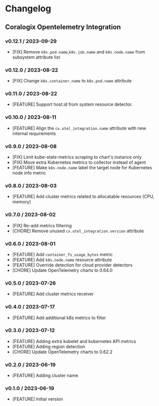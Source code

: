 # Changelog

## Coralogix Opentelemetry Integration

### v0.12.1 / 2023-09-29

* [FIX] Remove `k8s.pod.name`,`k8s.job.name` and `k8s.node.name` from subsystem attribute list

### v0.12.0 / 2023-08-22
* [FIX] Change `k8s.container.name` to `k8s.pod.name` attribute

### v0.11.0 / 2023-08-22
* [FEATURE] Support host.id from system resource detector.

### v0.10.0 / 2023-08-11
* [FEATURE] Align the `cx.otel_integration.name` attribute with new internal requirements

### v0.9.0 / 2023-08-08
* [FIX] Limit kube-state-metrics scraping to chart's instance only
* [FIX] Move extra Kubernetes metrics to collector instead of agent
* [FEATURE] Make `k8s.node.name` label the target node for Kubernetes node info metric

### v0.8.0 / 2023-08-03
* [FEATURE] Add cluster metrics related to allocatable resources (CPU, memory)

### v0.7.0 / 2023-08-02
* [FIX] Re-add metrics filtering
* [CHORE] Remove unused `cx.otel_integration.version` attribute

### v0.6.0 / 2023-08-01
* [FEATURE] Add `container_fs_usage_bytes` metric
* [FEATURE] Add `k8s.node.name` resource attribute
* [FEATURE] Override detection for cloud provider detectors
* [CHORE] Update OpenTelemetry charts to 0.64.0

### v0.5.0 / 2023-07-26
* [FEATURE] Add cluster metrics receiver

### v0.4.0 / 2023-07-17
* [FEATURE] Add additional k8s metrics to filter

### v0.3.0 / 2023-07-12
* [FEATURE] Adding extra kubelet and kubernetes API metrics
* [FEATURE] Adding region detection
* [CHORE] Update OpenTelemetry charts to 0.62.2

### v0.2.0 / 2023-06-19
* [FEATURE] Adding cluster name

### v0.1.0 / 2023-06-19
* [FEATURE] Initial version
